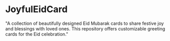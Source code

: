 # JoyfulEidCard
"A collection of beautifully designed Eid Mubarak cards to share festive joy and blessings with loved ones. This repository offers customizable greeting cards for the Eid celebration."
